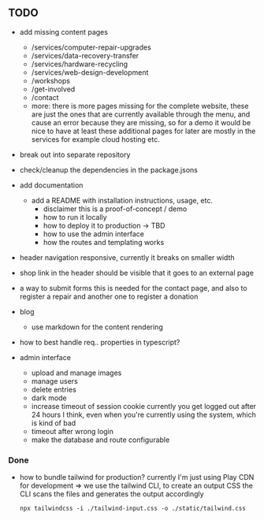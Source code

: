 
## TODO

* add missing content pages
  * /services/computer-repair-upgrades
  * /services/data-recovery-transfer
  * /services/hardware-recycling
  * /services/web-design-development
  * /workshops
  * /get-involved
  * /contact
  * more: there is more pages missing for the complete website,
    these are just the ones that are currently available through the menu,
    and cause an error because they are missing, so for a demo it would be nice
    to have at least these
    additional pages for later are mostly in the services for example cloud hosting etc.

* break out into separate repository

* check/cleanup the dependencies in the package.jsons

* add documentation
  * add a README with installation instructions, usage, etc.
    * disclaimer this is a proof-of-concept / demo
    * how to run it locally
    * how to deploy it to production -> TBD
    * how to use the admin interface
    * how the routes and templating works

* header navigation responsive, currently it breaks on smaller width

* shop link in the header should be visible that it goes to an external page

* a way to submit forms
  this is needed for the contact page, and also to register a repair and another
  one to register a donation

* blog
  * use markdown for the content rendering

* how to best handle req.. properties in typescript?

* admin interface
  * upload and manage images
  * manage users
  * delete entries
  * dark mode
  * increase timeout of session cookie
    currently you get logged out after 24 hours I think, even when you're currently using the system,
    which is kind of bad
  * timeout after wrong login
  * make the database and route configurable

### Done

* how to bundle tailwind for production?
  currently I'm just using Play CDN for development
  => we use the tailwind CLI, to create an output CSS
     the CLI scans the files and generates the output accordingly

     `npx tailwindcss -i ./tailwind-input.css -o ./static/tailwind.css`
